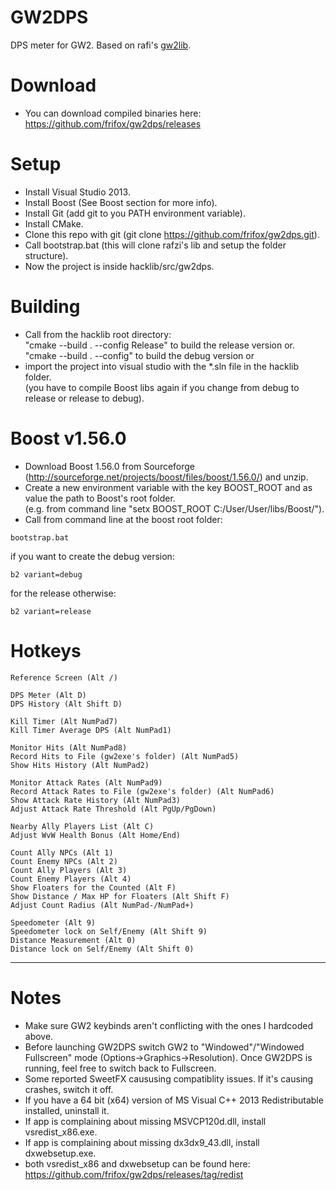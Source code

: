 GW2DPS
=======

DPS meter for GW2. Based on rafi's [gw2lib](http://www.gamerevision.com/showthread.php?3691-Gw2lib&p=45709).

Download
=======
- You can download compiled binaries here: https://github.com/frifox/gw2dps/releases

Setup
=======
- Install Visual Studio 2013.  
- Install Boost (See Boost section for more info).  
- Install Git (add git to you PATH environment variable).  
- Install CMake.  
- Clone this repo with git (git clone https://github.com/frifox/gw2dps.git).  
- Call bootstrap.bat (this will clone rafzi's lib and setup the folder structure).  
- Now the project is inside hacklib/src/gw2dps.  

Building
=======
- Call from the hacklib root directory:  
"cmake --build . --config Release" to build the release version or.  
"cmake --build . --config" to build the debug version or  
- import the project into visual studio with the *.sln file in the hacklib folder.  
(you have to compile Boost libs again if you change from debug to release or release to debug).  

Boost v1.56.0
=======
- Download Boost 1.56.0 from Sourceforge (http://sourceforge.net/projects/boost/files/boost/1.56.0/) and unzip.  
- Create a new environment variable with the key BOOST_ROOT and as value the path to Boost's root folder.  
(e.g. from command line "setx BOOST_ROOT C:/User/User/libs/Boost/").  
- Call from command line at the boost root folder:
```
bootstrap.bat
```
if you want to create the debug version:
```
b2 variant=debug
```
for the release otherwise:
```
b2 variant=release
```

Hotkeys
=======
```
Reference Screen (Alt /)

DPS Meter (Alt D)
DPS History (Alt Shift D)

Kill Timer (Alt NumPad7)
Kill Timer Average DPS (Alt NumPad1)

Monitor Hits (Alt NumPad8)
Record Hits to File (gw2exe's folder) (Alt NumPad5)
Show Hits History (Alt NumPad2)

Monitor Attack Rates (Alt NumPad9)
Record Attack Rates to File (gw2exe's folder) (Alt NumPad6)
Show Attack Rate History (Alt NumPad3)
Adjust Attack Rate Threshold (Alt PgUp/PgDown)

Nearby Ally Players List (Alt C)
Adjust WvW Health Bonus (Alt Home/End)

Count Ally NPCs (Alt 1)
Count Enemy NPCs (Alt 2)
Count Ally Players (Alt 3)
Count Enemy Players (Alt 4)
Show Floaters for the Counted (Alt F)
Show Distance / Max HP for Floaters (Alt Shift F)
Adjust Count Radius (Alt NumPad-/NumPad+)

Speedometer (Alt 9)
Speedometer lock on Self/Enemy (Alt Shift 9)
Distance Measurement (Alt 0)
Distance lock on Self/Enemy (Alt Shift 0)
```

----------------------------------

Notes
=======

- Make sure GW2 keybinds aren't conflicting with the ones I hardcoded above.
- Before launching GW2DPS switch GW2 to "Windowed"/"Windowed Fullscreen" mode (Options->Graphics->Resolution). Once GW2DPS is running, feel free to switch back to Fullscreen. 
- Some reported SweetFX caususing compatiblity issues. If it's causing crashes, switch it off.
- If you have a 64 bit (x64) version of MS Visual C++ 2013 Redistributable installed, uninstall it. 
- If app is complaining about missing MSVCP120d.dll, install vsredist_x86.exe.
- If app is complaining about missing dx3dx9_43.dll, install dxwebsetup.exe.
- both vsredist_x86 and dxwebsetup can be found here: https://github.com/frifox/gw2dps/releases/tag/redist
